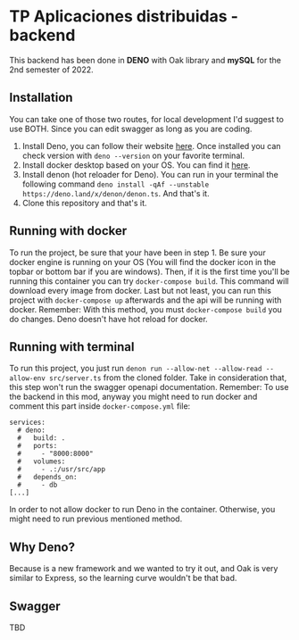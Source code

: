 # TP Aplicaciones distribuidas - backend

This backend has been done in **DENO** with Oak library and **mySQL** for the 2nd semester of 2022.

## Installation

You can take one of those two routes, for local development I'd suggest to use BOTH. 
Since you can edit swagger as long as you are coding.

1. Install Deno, you can follow their website [here](https://deno.land/#installation). Once installed you can check version with `deno --version` on your favorite terminal.
2. Install docker desktop based on your OS. You can find it [here](https://www.docker.com/products/docker-desktop/).
3. Install denon (hot reloader for Deno). You can run in your terminal the following command `deno install -qAf --unstable https://deno.land/x/denon/denon.ts`. And that's it.
4. Clone this repository and that's it.

## Running with docker

To run the project, be sure that your have been in step 1. Be sure your docker engine is running on your OS (You will find the docker icon in the topbar or bottom bar if you are windows).
Then, if it is the first time you'll be running this container you can try `docker-compose build`. This command will download every image from docker.
Last but not least, you can run this project with `docker-compose up` afterwards and the api will be running with docker.
Remember: With this method, you must `docker-compose build` you do changes. Deno doesn't have hot reload for docker.

## Running with terminal

To run this project, you just run `denon run --allow-net --allow-read --allow-env src/server.ts` from the cloned folder.
Take in consideration that, this step won't run the swagger openapi documentation.
Remember: To use the backend in this mod, anyway you might need to run docker and comment this part inside `docker-compose.yml` file:
```
services:
  # deno:
  #   build: .
  #   ports:
  #     - "8000:8000"
  #   volumes:
  #     - .:/usr/src/app
  #   depends_on: 
  #     - db
[...]
```
In order to not allow docker to run Deno in the container. Otherwise, you might need to run previous mentioned method.

## Why Deno?

Because is a new framework and we wanted to try it out, and Oak is very similar to Express, so the learning curve wouldn't be that bad.

## Swagger

TBD